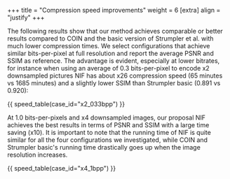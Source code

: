 +++
title = "Compression speed improvements"
weight = 6
[extra]
align = "justify"
+++

The following results show that our method achieves comparable or better results compared to COIN and the basic version of Strumpler et al. with much lower compression times.
We select configurations that achieve similar bits-per-pixel at full resolution and report the average PSNR and SSIM as reference.
The advantage is evident, especially at lower bitrates, for instance when using an average of 0.3 bits-per-pixel to encode x2 downsampled pictures NIF has about x26 compression speed (65 minutes vs 1685 minutes) and a slightly lower SSIM than Strumpler basic (0.891 vs 0.920):

{{ speed_table(case_id="x2_033bpp") }}

At 1.0 bits-per-pixels and x4 downsampled images, our proposal NIF achieves the best results in terms of PSNR and SSIM with a large time saving (x10). It is important to note that the running time of NIF is quite similar for all the four configurations we investigated, while COIN and Strumpler basic's running time drastically goes up when the image resolution increases.

{{ speed_table(case_id="x4_1bpp") }}

